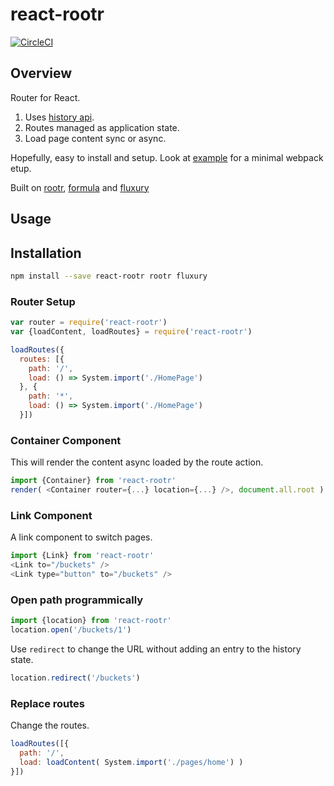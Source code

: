 # react-rootr

[![CircleCI](https://circleci.com/gh/formula/react-rootr.svg?style=svg)](https://circleci.com/gh/formula/react-rootr)

## Overview

Router for React.

1. Uses [history api](https://caniuse.com/#search=history).
2. Routes managed as application state.
3. Load page content sync or async.

Hopefully, easy to install and setup. Look at [example](./example) for a minimal webpack etup.

Built on [rootr](https://github.com/formula/rootr/), [formula](https://github.com/formula/formula) and [fluxury](https://github.com/formula/fluxury)

## Usage

## Installation

```sh
npm install --save react-rootr rootr fluxury
```

### Router Setup

```js
var router = require('react-rootr')
var {loadContent, loadRoutes} = require('react-rootr')

loadRoutes({
  routes: [{
    path: '/',
    load: () => System.import('./HomePage')
  }, {
    path: '*',
    load: () => System.import('./HomePage')
  }])
```
### Container Component

This will render the content async loaded by the route action.

```js
import {Container} from 'react-rootr'
render( <Container router={...} location={...} />, document.all.root )
```

### Link Component

A link component to switch pages.

```js
import {Link} from 'react-rootr'
<Link to="/buckets" />
<Link type="button" to="/buckets" />
```

### Open path programmically

```js
import {location} from 'react-rootr'
location.open('/buckets/1')
```
Use `redirect` to change the URL without adding an entry to the history state.
```js
location.redirect('/buckets')
```

### Replace routes

Change the routes.

```js
loadRoutes([{
  path: '/',
  load: loadContent( System.import('./pages/home') )
}])
```
